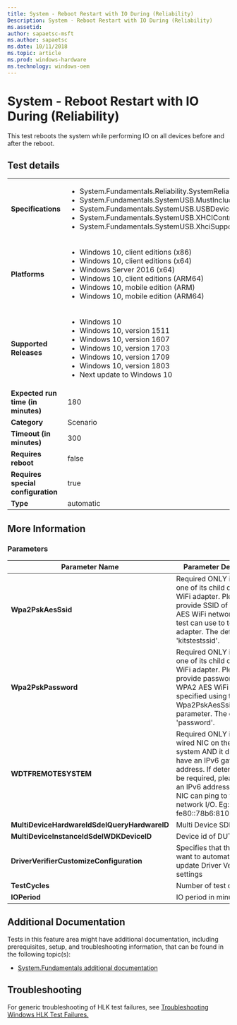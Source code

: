 ```yaml
---
title: System - Reboot Restart with IO During (Reliability)
Description: System - Reboot Restart with IO During (Reliability)
ms.assetid: 
author: sapaetsc-msft
ms.author: sapaetsc
ms.date: 10/11/2018
ms.topic: article
ms.prod: windows-hardware
ms.technology: windows-oem
---
```


# System - Reboot Restart with IO During (Reliability)

This test reboots the system while performing IO on all devices before and after the reboot.

## Test details
|||
|---|---|
| **Specifications**  | <ul><li>System.Fundamentals.Reliability.SystemReliability</li><li>System.Fundamentals.SystemUSB.MustIncludeSuperSpeedPort</li><li>System.Fundamentals.SystemUSB.USBDevicesandHostControllersWorkAfterPowerCycle</li><li>System.Fundamentals.SystemUSB.XHCIControllerSaveState</li><li>System.Fundamentals.SystemUSB.XhciSupportsRuntimePowerManagement</li></ul> |  
| **Platforms**   | <ul><li>Windows 10, client editions (x86)</li><li>Windows 10, client editions (x64)</li><li>Windows Server 2016 (x64)</li><li>Windows 10, client editions (ARM64)</li><li>Windows 10, mobile edition (ARM)</li><li>Windows 10, mobile edition (ARM64)</li></ul> |
| **Supported Releases** | <ul><li>Windows 10</li><li>Windows 10, version 1511</li><li>Windows 10, version 1607</li><li>Windows 10, version 1703</li><li>Windows 10, version 1709</li><li>Windows 10, version 1803</li><li>Next update to Windows 10</li></ul> |
|**Expected run time (in minutes)**| 180 |
|**Category**| Scenario |
|**Timeout (in minutes)**| 300 |
|**Requires reboot**| false |
|**Requires special configuration**| true |
|**Type**| automatic |

## More Information
### Parameters
| Parameter Name | Parameter Description |
| --- | --- |
| **Wpa2PskAesSsid** | Required ONLY if DUT or one of its child devices is a WiFi adapter. Please provide SSID of a WPA2 AES WiFi network that the test can use to test the WiFi adapter. The default is 'kitstestssid'. |
| **Wpa2PskPassword** | Required ONLY if DUT or one of its child devices is a WiFi adapter. Please provide password of the WPA2 AES WiFi network specified using the Wpa2PskAesSsid parameter. The default is 'password'. |
| **WDTFREMOTESYSTEM** | Required ONLY if there is a wired NIC on the test system AND it does not have an IPv6 gateway address. If determined to be required, please provide an IPv6 address that the NIC can ping to test network I/O. Eg: fe80::78b6:810:9c12:46cd |
| **MultiDeviceHardwareIdSdelQueryHardwareID** | Multi Device SDEL |
| **MultiDeviceInstanceIdSdelWDKDeviceID** | Device id of DUT |
| **DriverVerifierCustomizeConfiguration** | Specifies that this test may want to automatically update Driver Verifier settings |
| **TestCycles** | Number of test cycles |
| **IOPeriod** | IO period in minutes |

## Additional Documentation
Tests in this feature area might have additional documentation, including prerequisites, setup, and troubleshooting information, that can be found in the following topic(s):
- [System.Fundamentals additional documentation](system-fundamentals-additional-documentation.md)

## Troubleshooting
For generic troubleshooting of HLK test failures, see [Troubleshooting Windows HLK Test Failures.](..\user\troubleshooting-windows-hlk-test-failures.md)